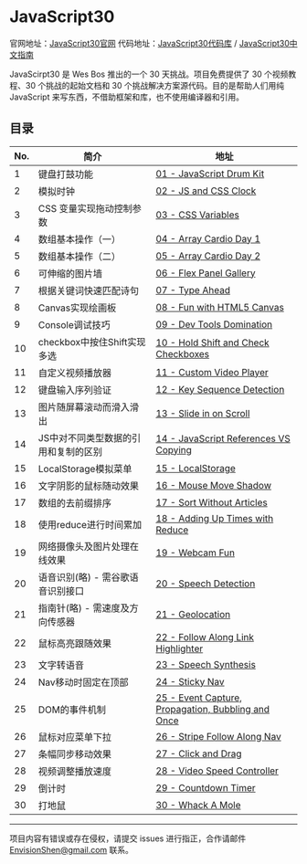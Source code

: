 # JavaScript30

官网地址：[JavaScript30官网](https://javascript30.com) 代码地址：[JavaScript30代码库](https://github.com/wesbos/JavaScript30) / [JavaScript30中文指南](https://github.com/soyaine/JavaScript30)

JavaScirpt30 是 Wes Bos 推出的一个 30 天挑战。项目免费提供了 30 个视频教程、30 个挑战的起始文档和 30 个挑战解决方案源代码。目的是帮助人们用纯 JavaScript 来写东西，不借助框架和库，也不使用编译器和引用。

## 目录

| No.  | 简介                                 | 地址                                                   |
| ---- | ------------------------------------ | ------------------------------------------------------ |
| 1    | 键盘打鼓功能                         | [01 - JavaScript Drum Kit](01%20-%20JavaScript%20Drum%20Kit/README.md)                           |
| 2    | 模拟时钟                             | [02 - JS and CSS Clock](02%20-%20JS%20and%20CSS%20Clock/README.md)                              |
| 3    | CSS 变量实现拖动控制参数             | [03 - CSS Variables](03%20-%20CSS%20Variables/README.md)                                 |
| 4    | 数组基本操作（一）                   | [04 - Array Cardio Day 1](04%20-%20Array%20Cardio%20Day%201/README.md)                            |
| 5    | 数组基本操作（二）                   | [05 - Array Cardio Day 2](05%20-%20Array%20Cardio%20Day%202/README.md)                            |
| 6    | 可伸缩的图片墙                       | [06 - Flex Panel Gallery](06%20-%20Flex%20Panel%20Gallery/README.md)                            |
| 7    | 根据关键词快速匹配诗句               | [07 - Type Ahead](07%20-%20Type%20Ahead/README.md)                                    |
| 8    | Canvas实现绘画板                     | [08 - Fun with HTML5 Canvas](08%20-%20Fun%20with%20HTML5%20Canvas/README.md)                         |
| 9    | Console调试技巧                      | [09 - Dev Tools Domination](09%20-%20Dev%20Tools%20Domination/README.md)                          |
| 10   | checkbox中按住Shift实现多选          | [10 - Hold Shift and Check Checkboxes](10%20-%20Hold%20Shift%20and%20Check%20Checkboxes/README.md)               |
| 11   | 自定义视频播放器                     | [11 - Custom Video Player](11%20-%20Custom%20Video%20Player/README.md)                           |
| 12   | 键盘输入序列验证                     | [12 - Key Sequence Detection](12%20-%20Key%20Sequence%20Detection/README.md)                        |
| 13   | 图片随屏幕滚动而滑入滑出             | [13 - Slide in on Scroll](13%20-%20Slide%20in%20on%20Scroll/README.md)                            |
| 14   | JS中对不同类型数据的引用和复制的区别 | [14 - JavaScript References VS Copying](14%20-%20JavaScript%20References%20VS%20Copying/README.md)              |
| 15   | LocalStorage模拟菜单                 | [15 - LocalStorage](15%20-%20LocalStorage/README.md)                                  |
| 16   | 文字阴影的鼠标随动效果               | [16 - Mouse Move Shadow](16%20-%20Mouse%20Move%20Shadow/README.md)                             |
| 17   | 数组的去前缀排序                     | [17 - Sort Without Articles](17%20-%20Sort%20Without%20Articles/README.md)                         |
| 18   | 使用reduce进行时间累加               | [18 - Adding Up Times with Reduce](18%20-%20Adding%20Up%20Times%20with%20Reduce/README.md)                   |
| 19   | 网络摄像头及图片处理在线效果         | [19 - Webcam Fun](19%20-%20Webcam%20Fun/README.md)                                    |
| 20   | 语音识别(略) - 需谷歌语音识别接口    | [20 - Speech Detection](20%20-%20Speech%20Detection/README.md)                              |
| 21   | 指南针(略) - 需速度及方向传感器      | [21 - Geolocation](21%20-%20Geolocation/README.md)                                   |
| 22   | 鼠标高亮跟随效果                     | [22 - Follow Along Link Highlighter](22%20-%20Follow%20Along%20Link%20Highlighter/README.md)                 |
| 23   | 文字转语音                           | [23 - Speech Synthesis](23%20-%20Speech%20Synthesis/README.md)                              |
| 24   | Nav移动时固定在顶部                  | [24 - Sticky Nav](24%20-%20Sticky%20Nav/README.md)                                    |
| 25   | DOM的事件机制                        | [25 - Event Capture, Propagation, Bubbling and Once](25%20-%20Event%20Capture,%20Propagation,%20Bubbling%20and%20Once/README.md) |
| 26   | 鼠标对应菜单下拉                     | [26 - Stripe Follow Along Nav](26%20-%20Stripe%20Follow%20Along%20Nav/README.md)                       |
| 27   | 条幅同步移动效果                     | [27 - Click and Drag](27%20-%20Click%20and%20Drag/README.md)                                |
| 28   | 视频调整播放速度                     | [28 - Video Speed Controller](28%20-%20Video%20Speed%20Controller/README.md)                        |
| 29   | 倒计时                               | [29 - Countdown Timer](29%20-%20Countdown%20Timer/README.md)                               |
| 30   | 打地鼠                               | [30 - Whack A Mole](30%20-%20Whack%20A%20Mole/README.md)                                  |



------

项目内容有错误或存在侵权，请提交 issues 进行指正，合作请邮件 <a href="mailto:EnvisionShen@gmail.com">EnvisionShen@gmail.com </a>联系。
